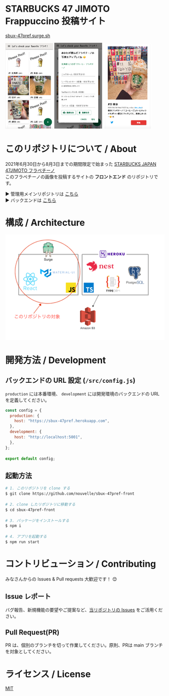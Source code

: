 # STARBUCKS 47 JIMOTO Frappuccino 投稿サイト
[sbux-47pref.surge.sh](https://sbux-47pref.surge.sh/)  

<img src="./git_image/img1.png" alt="トップページ" width="30%"> <img src="./git_image/img2.png" alt="投稿ページ" width="30%"> <img src="./git_image/img3.png" alt="個別ページ" width="30%">

# このリポジトリについて / About
2021年6月30日から8月3日までの期間限定で始まった [STARBUCKS JAPAN 47JIMOTO フラペチーノ](https://www.starbucks.co.jp/cafe/jimoto_frappuccino/)  
このフラペチーノの画像を投稿するサイトの **フロントエンド** のリポジトリです。  

▶️ 管理用メインリポジトリは [こちら](https://github.com/nouvelle/sbux-47pref)  
▶️ バックエンドは [こちら](https://github.com/nouvelle/sbux-47pref-back)  

# 構成 / Architecture
![Architecture](/git_image/frontend.png)


# 開発方法 / Development
## バックエンドの URL 設定 (`/src/config.js`)
`production` には本番環境、 `development` には開発環境のバックエンドの URL を定義してください。

```js
const config = {
  production: {
    host: "https://sbux-47pref.herokuapp.com",
  },
  development: {
    host: "http://localhost:5001",
  },
};

export default config;
```

## 起動方法
```bash
# 1. このリポジトリを clone する
$ git clone https://github.com/nouvelle/sbux-47pref-front

# 2. clone したリポジトリに移動する
$ cd sbux-47pref-front

# 3. パッケージをインストールする
$ npm i

# 4. アプリを起動する
$ npm run start
```

# コントリビューション / Contributing
みなさんからの Issues & Pull requests 大歓迎です！ 😊

## Issue レポート
バグ報告、新規機能の要望やご提案など、[当リポジトリの Issues](https://github.com/nouvelle/sbux-47pref-front/issues) をご活用ください。

## Pull Request(PR)
PR は、個別のブランチを切って作業してください。原則、PRは main ブランチを対象としてください。



# ライセンス / License
[MIT](https://choosealicense.com/licenses/mit/)
